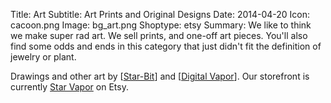 Title: Art
Subtitle: Art Prints and Original Designs
Date: 2014-04-20
Icon: cacoon.png
Image: bg_art.png
Shoptype: etsy
Summary: We like to think we make super rad art. We sell prints, and one-off art pieces. You'll also find some odds and ends in this category that just didn't fit the definition of jewelry or plant.

Drawings and other art by [[Star-Bit](#star-bit)] and [[Digital Vapor](#digital-vapor)]. Our storefront is currently [Star Vapor](https://starvapor.etsy.com) on Etsy.